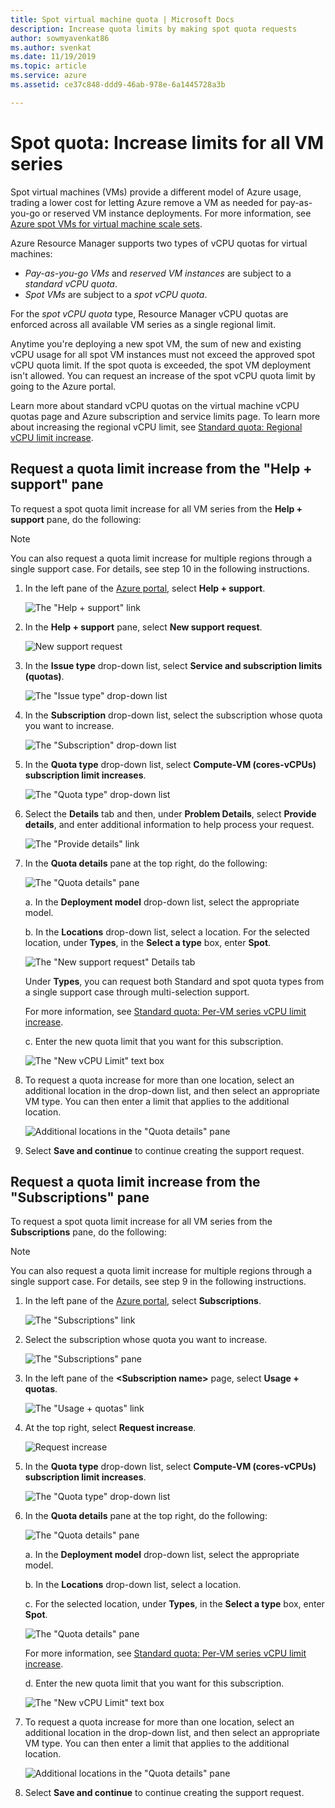 ```yaml
---
title: Spot virtual machine quota | Microsoft Docs
description: Increase quota limits by making spot quota requests
author: sowmyavenkat86
ms.author: svenkat
ms.date: 11/19/2019
ms.topic: article
ms.service: azure
ms.assetid: ce37c848-ddd9-46ab-978e-6a1445728a3b

---
```

# Spot quota: Increase limits for all VM series

Spot virtual machines (VMs) provide a different model of Azure usage, trading a lower cost for letting Azure remove a VM as needed for pay-as-you-go or reserved VM instance deployments. For more information, see [Azure spot VMs for virtual machine scale sets](https://docs.microsoft.com/azure/virtual-machine-scale-sets/use-spot).

Azure Resource Manager supports two types of vCPU quotas for virtual machines:
* *Pay-as-you-go VMs* and *reserved VM instances* are subject to a *standard vCPU quota*.
* *Spot VMs* are subject to a *spot vCPU quota*. 

For the *spot vCPU quota* type, Resource Manager vCPU quotas are enforced across all available VM series as a single regional limit.

Anytime you're deploying a new spot VM, the sum of new and existing vCPU usage for all spot VM instances must not exceed the approved spot vCPU quota limit. If the spot quota is exceeded, the spot VM deployment isn't allowed. You can request an increase of the spot vCPU quota limit by going to the Azure portal. 

Learn more about standard vCPU quotas on the virtual machine vCPU quotas page and Azure subscription and service limits page. To learn more about increasing the regional vCPU limit, see [Standard quota: Regional vCPU limit increase](https://docs.microsoft.com/azure/azure-supportability/regional-quota-requests).

## Request a quota limit increase from the "Help + support" pane 

To request a spot quota limit increase for all VM series from the **Help + support** pane, do the following:

> [!NOTE]
> You can also request a quota limit increase for multiple regions through a single support case. For details, see step 10 in the following instructions. 

1. In the left pane of the [Azure portal](https://portal.azure.com), select **Help + support**.

   ![The "Help + support" link](./media/resource-manager-core-quotas-request/helpsupport.png)
 
1. In the **Help + support** pane, select **New support request**. 

    ![New support request](./media/resource-manager-core-quotas-request/newsupportrequest.png)

1. In the **Issue type** drop-down list, select **Service and subscription limits (quotas)**.

   ![The "Issue type" drop-down list](./media/resource-manager-core-quotas-request/issuetypedropdown.png)

1. In the **Subscription** drop-down list, select the subscription whose quota you want to increase.

   ![The "Subscription" drop-down list](./media/resource-manager-core-quotas-request/select-subscription-sr.png)
   
1. In the **Quota type** drop-down list, select **Compute-VM (cores-vCPUs) subscription  limit increases**. 

   ![The "Quota type" drop-down list](./media/resource-manager-core-quotas-request/select-quota-type.png)

1. Select the **Details** tab and then, under **Problem Details**, select **Provide details**, and enter additional information to help process your request.

   ![The "Provide details" link](./media/resource-manager-core-quotas-request/provide-details.png)
   
1. In the **Quota details** pane at the top right, do the following:

   ![The "Quota details" pane](./media/resource-manager-core-quotas-request/3-7.png)

   a. In the **Deployment model** drop-down list, select the appropriate model.

   b. In the **Locations** drop-down list, select a location. For the selected location, under **Types**, in the **Select a type** box, enter **Spot**. 
   
   ![The "New support request" Details tab](./media/resource-manager-core-quotas-request/3-8.png)

    Under **Types**, you can request both Standard and spot quota types from a single support case through multi-selection support. 
    
    For more information, see [Standard quota: Per-VM series vCPU limit increase](https://docs.microsoft.com/azure/azure-supportability/per-vm-quota-requests).

   c. Enter the new quota limit that you want for this subscription. 
 
   ![The "New vCPU Limit" text box](./media/resource-manager-core-quotas-request/3-9.png)

1. To request a quota increase for more than one location, select an additional location in the drop-down list, and then select an appropriate VM type. You can then enter a limit that applies to the additional location.

   ![Additional locations in the "Quota details" pane](./media/resource-manager-core-quotas-request/3-10.png)

1. Select **Save and continue** to continue creating the support request.

## Request a quota limit increase from the "Subscriptions" pane

To request a spot quota limit increase for all VM series from the **Subscriptions** pane, do the following:

> [!NOTE]
> You can also request a quota limit increase for multiple regions through a single support case. For details, see step 9 in the following instructions. 

1. In the left pane of the [Azure portal](https://portal.azure.com), select **Subscriptions**.

   ![The "Subscriptions" link](./media/resource-manager-core-quotas-request/subscriptions.png)

1. Select the subscription whose quota you want to increase.

   ![The "Subscriptions" pane](./media/resource-manager-core-quotas-request/select-subscription.png)

1. In the left pane of the **\<Subscription name>** page, select **Usage + quotas**.

   ![The "Usage + quotas" link](./media/resource-manager-core-quotas-request/select-usage-quotas.png)

1. At the top right, select **Request increase**.

   ![Request increase](./media/resource-manager-core-quotas-request/request-increase.png)

1. In the **Quota type** drop-down list, select **Compute-VM (cores-vCPUs) subscription  limit increases**.

   ![The "Quota type" drop-down list](./media/resource-manager-core-quotas-request/select-quota-type.png)

1. In the **Quota details** pane at the top right, do the following:

   ![The "Quota details" pane](./media/resource-manager-core-quotas-request/3-2-6.png)
 
   a. In the **Deployment model** drop-down list, select the appropriate model.

   b. In the **Locations** drop-down list, select a location. 
   
   c. For the selected location, under **Types**, in the **Select a type** box, enter **Spot**.

   ![The "Quota details" pane](./media/resource-manager-core-quotas-request/3-2-7.png)

   For more information, see [Standard quota: Per-VM series vCPU limit increase](https://docs.microsoft.com/azure/azure-supportability/per-vm-quota-requests).

   d. Enter the new quota limit that you want for this subscription.

   ![The "New vCPU Limit" text box](./media/resource-manager-core-quotas-request/3-2-8.png)
 
1. To request a quota increase for more than one location, select an additional location in the drop-down list, and then select an appropriate VM type. You can then enter a limit that applies to the additional location.

   ![Additional locations in the "Quota details" pane](./media/resource-manager-core-quotas-request/3-2-9.png)
 
1. Select **Save and continue** to continue creating the support request.


